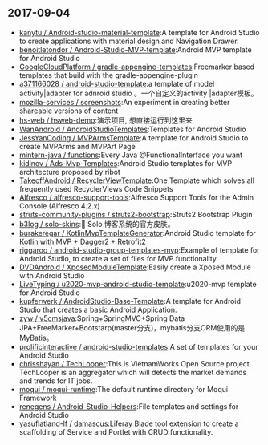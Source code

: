 ## 2017-09-04

* [kanytu / Android-studio-material-template](https://github.com/kanytu/Android-studio-material-template):A template for Android Studio to create applications with material design and Navigation Drawer.
* [benoitletondor / Android-Studio-MVP-template](https://github.com/benoitletondor/Android-Studio-MVP-template):Android MVP template for Android Studio
* [GoogleCloudPlatform / gradle-appengine-templates](https://github.com/GoogleCloudPlatform/gradle-appengine-templates):Freemarker based templates that build with the gradle-appengine-plugin
* [a371166028 / android-studio-template](https://github.com/a371166028/android-studio-template):a template of model activity|adapter for adnroid studio 。一个自定义的activity |adapter模板。
* [mozilla-services / screenshots](https://github.com/mozilla-services/screenshots):An experiment in creating better shareable versions of content
* [hs-web / hsweb-demo](https://github.com/hs-web/hsweb-demo):演示项目, 想直接运行到这里来
* [WanAndroid / AndroidStudioTemplates](https://github.com/WanAndroid/AndroidStudioTemplates):Templates for Android Studio
* [JessYanCoding / MVPArmsTemplate](https://github.com/JessYanCoding/MVPArmsTemplate):A template for Android Studio to create MVPArms and MVPArt Page
* [mintern-java / functions](https://github.com/mintern-java/functions):Every Java @FunctionalInterface you want
* [kidinov / Ads-Mvp-Templates](https://github.com/kidinov/Ads-Mvp-Templates):Android Studio templates for MVP architecture proposed by ribot
* [TakeoffAndroid / RecyclerViewTemplate](https://github.com/TakeoffAndroid/RecyclerViewTemplate):One Template which solves all frequently used RecyclerViews Code Snippets
* [Alfresco / alfresco-support-tools](https://github.com/Alfresco/alfresco-support-tools):Alfresco Support Tools for the Admin Console (Alfresco 4.2.x)
* [struts-community-plugins / struts2-bootstrap](https://github.com/struts-community-plugins/struts2-bootstrap):Struts2 Bootstrap Plugin
* [b3log / solo-skins](https://github.com/b3log/solo-skins):🎨 Solo 博客系统的官方皮肤。
* [burakeregar / KotlinMvpTemplateGenerator](https://github.com/burakeregar/KotlinMvpTemplateGenerator):Android Studio template for Kotlin with MVP + Dagger2 + Retrofit2
* [riggaroo / android-studio-group-templates-mvp](https://github.com/riggaroo/android-studio-group-templates-mvp):Example of template for Android Studio, to create a set of files for MVP functionality.
* [DVDAndroid / XposedModuleTemplate](https://github.com/DVDAndroid/XposedModuleTemplate):Easily create a Xposed Module with Android Studio
* [LiveTyping / u2020-mvp-android-studio-template](https://github.com/LiveTyping/u2020-mvp-android-studio-template):u2020-mvp template for Android Studio
* [kupferwerk / AndroidStudio-Base-Template](https://github.com/kupferwerk/AndroidStudio-Base-Template):A template for Android Studio that creates a basic Android Application.
* [zyw / v5cmsjava](https://github.com/zyw/v5cmsjava):Spring+SpringMVC+Spring Data JPA+FreeMarker+Bootstarp(master分支)，mybatis分支ORM使用的是MyBatis。
* [prolificinteractive / android-studio-templates](https://github.com/prolificinteractive/android-studio-templates):A set of templates for your Android Studio
* [chrisshayan / TechLooper](https://github.com/chrisshayan/TechLooper):This is VietnamWorks Open Source project. TechLooper is an aggregator which will detects the market demands and trends for IT jobs.
* [moqui / moqui-runtime](https://github.com/moqui/moqui-runtime):The default runtime directory for Moqui Framework
* [renegens / Android-Studio-Helpers](https://github.com/renegens/Android-Studio-Helpers):File templates and settings for Android Studio
* [yasuflatland-lf / damascus](https://github.com/yasuflatland-lf/damascus):Liferay Blade tool extension to create a scaffolding of Service and Portlet with CRUD functionality.
